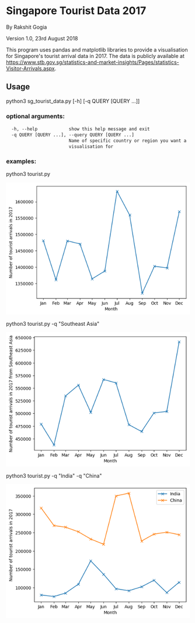 # Singapore Tourist Data 2017
By Rakshit Gogia

Version 1.0, 23rd August 2018

This program uses pandas and matplotlib libraries to provide a visualisation for Singapore\'s tourist arrival data in 2017.
The data is publicly available at https://www.stb.gov.sg/statistics-and-market-insights/Pages/statistics-Visitor-Arrivals.aspx.

## Usage

python3 sg_tourist_data.py \[-h] \[-q QUERY \[QUERY ...]]

### optional arguments:
```
  -h, --help            show this help message and exit
  -q QUERY [QUERY ...], --query QUERY [QUERY ...]
                        Name of specific country or region you want a
                        visualisation for
```
### examples:
python3 tourist.py

![total](examples/total.png)

python3 tourist.py -q "Southeast Asia"

![total](examples/southeast_asia.png)

python3 tourist.py -q "India" -q "China"

![total](examples/india_china.png)